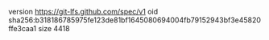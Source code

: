 version https://git-lfs.github.com/spec/v1
oid sha256:b318186785975fe123de81bf1645080694004fb79152943bf3e45820ffe3caa1
size 4418
